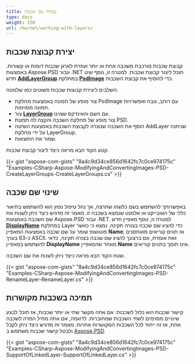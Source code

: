 ```yaml
---
title: עבודה עם שכבות
type: docs
weight: 150
url: /he/net/working-with-layers/
---
```


## **יצירת קבוצת שכבות**
קבוצת שכבות מורכבת משכבה אחת או יותר ועוזרת לארגן שכבות דומות או קשורות. באמצעות Aspose.PSD עבור .NET תוכל ליצור קבוצת שכבות. למטרה זו, נוסף שיט חדש [**AddLayerGroup**](https://reference.aspose.com/net/psd/aspose.psd.fileformats.psd/psdimage/methods/addlayergroup) במחלקת **[PsdImage](https://reference.aspose.com/net/psd/aspose.psd.fileformats.psd/psdimage)** כדי להוסיף את קבוצת השכבות.

השלבים ליצירת קבוצות שכבות פשוטים כמו שלמטה:

- צור מופע של תמונה באמצעות מחלקת PsdImage עם רוחב, גובה ואפשרויות תמונה מסוימות.
- צור [**LayerGroup**](https://reference.aspose.com/net/psd/aspose.psd.fileformats.psd/layers/layergroup) עם השם והאינדקס שצוינו.
- צור מופע של מחלקת השכבה והקצה לה תמונת PSD.
- הוסף את השכבה שנוצרה לקבוצת השכבות באמצעות השיטה AddLayer שניתנה על ידי מחלקת LayerGroup.
- שמור את התוצאות.

קטע הקוד הבא מראה כיצד ליצור קבוצת שכבות.

{{< gist "aspose-com-gists" "8a4c9d34ce856d1642fc7c0ce974175c" "Examples-CSharp-Aspose-ModifyingAndConvertingImages-PSD-CreateLayerGroups-CreateLayerGroups.cs" >}}


## **שינוי שם שכבה**
באפשרותך להשתמש בשם כלשהו שתרצה, אך נהל טיפול נפוץ הוא להשתמש בתיאור כללי של האובייקט או אלמנט שנמצא בשכבה זו. מאמר זה מדגיש כיצד ניתן לשנות את שם השכבה באמצעות Aspose.PSD עבור .NET. למטרה זו, נוסף מאפיין חדש [**DisplayName**](https://reference.aspose.com/psd/net/aspose.psd.fileformats.psd/layers/layer/properties/displayname) במחלקת Layer כדי להציג שם שכבה בצורה תקינה. נמצא כי כאשר פוטושופ שומר על שם שכבה באמצעות המאפיין **Name**, אז תווים קוריאים מאוחסנים כ-63 בערך ASCII. זאת אומרת, אם ברצונך להציג שם שכבה בצורה תקינה, כדאי להשתמש במאפיין **DisplayName** מאחר שהמאפיין **Name** אינו תומך בתווים קוריאים.

שטח הקוד הבא מראה כיצד ניתן לשנות את שם השכבה.


{{< gist "aspose-com-gists" "8a4c9d34ce856d1642fc7c0ce974175c" "Examples-CSharp-Aspose-ModifyingAndConvertingImages-PSD-RenameLayer-RenameLayer.cs" >}}
## **תמיכה בשכבות מקושרות**
קישור שכבות הוא כלול לשכבות. אם אתה מקשר שתי או יותר שכבות, אז תוכל לבצע שינויים מסוימים לשתי השכבות שמחוברות. לדוגמה, אם אתה מחיל המרה לשכבה אחת, אז זה ייחוד לכל השכבות המקושרות אחרות. מאמר זה מדגיש כיצד ניתן לקבל ולבטל קישור שכבות משתמש ב [Aspose.PSD](https://products.aspose.com/psd).

{{< gist "aspose-com-gists" "8a4c9d34ce856d1642fc7c0ce974175c" "Examples-CSharp-Aspose-ModifyingAndConvertingImages-PSD-SupportOfLinkedLayer-SupportOfLinkedLayer.cs" >}}
